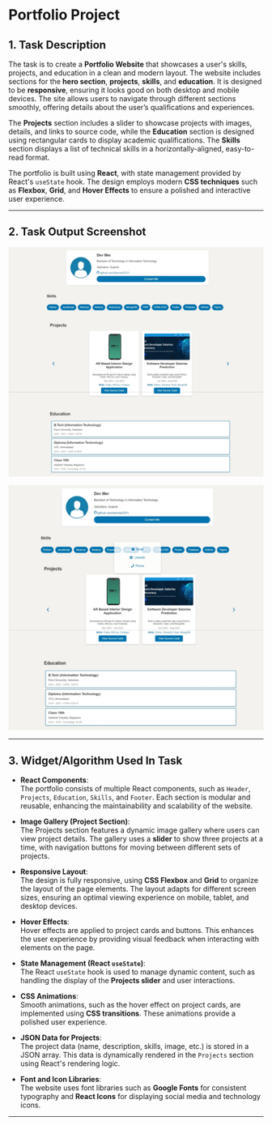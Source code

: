 
# **Portfolio Project**

## 1. Task Description

The task is to create a **Portfolio Website** that showcases a user's skills, projects, and education in a clean and modern layout. The website includes sections for the **hero section**, **projects**, **skills**, and **education**. It is designed to be **responsive**, ensuring it looks good on both desktop and mobile devices. The site allows users to navigate through different sections smoothly, offering details about the user’s qualifications and experiences.

The **Projects** section includes a slider to showcase projects with images, details, and links to source code, while the **Education** section is designed using rectangular cards to display academic qualifications. The **Skills** section displays a list of technical skills in a horizontally-aligned, easy-to-read format. 

The portfolio is built using **React**, with state management provided by React's `useState` hook. The design employs modern **CSS techniques** such as **Flexbox**, **Grid**, and **Hover Effects** to ensure a polished and interactive user experience.

---

## 2. Task Output Screenshot

![Portfolio Screenshot 1](./p1.jpeg)

![Portfolio Screenshot 2](./p3.jpeg)


---

## 3. Widget/Algorithm Used In Task

- **React Components**:  
  The portfolio consists of multiple React components, such as `Header`, `Projects`, `Education`, `Skills`, and `Footer`. Each section is modular and reusable, enhancing the maintainability and scalability of the website.

- **Image Gallery (Project Section)**:  
  The Projects section features a dynamic image gallery where users can view project details. The gallery uses a **slider** to show three projects at a time, with navigation buttons for moving between different sets of projects.

- **Responsive Layout**:  
  The design is fully responsive, using **CSS Flexbox** and **Grid** to organize the layout of the page elements. The layout adapts for different screen sizes, ensuring an optimal viewing experience on mobile, tablet, and desktop devices.

- **Hover Effects**:  
  Hover effects are applied to project cards and buttons. This enhances the user experience by providing visual feedback when interacting with elements on the page.

- **State Management (React `useState`)**:  
  The React `useState` hook is used to manage dynamic content, such as handling the display of the **Projects slider** and user interactions.

- **CSS Animations**:  
  Smooth animations, such as the hover effect on project cards, are implemented using **CSS transitions**. These animations provide a polished user experience.

- **JSON Data for Projects**:  
  The project data (name, description, skills, image, etc.) is stored in a JSON array. This data is dynamically rendered in the `Projects` section using React's rendering logic.

- **Font and Icon Libraries**:  
  The website uses font libraries such as **Google Fonts** for consistent typography and **React Icons** for displaying social media and technology icons.

---
